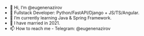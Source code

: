 - 👋 Hi, I’m @eugenenazirov
- 👀 Fullstack Developer: Python/FastAPI/Django + JS/TS/Angular.
- 🌱 I’m currently learning Java & Spring Framework.
- 💞️ I have married in 2021.
- 📫 How to reach me - Telegram: @eugenenazirov

<!---
eugenenazirov/eugenenazirov is a ✨ special ✨ repository because its `README.md` (this file) appears on your GitHub profile.
You can click the Preview link to take a look at your changes.
--->
